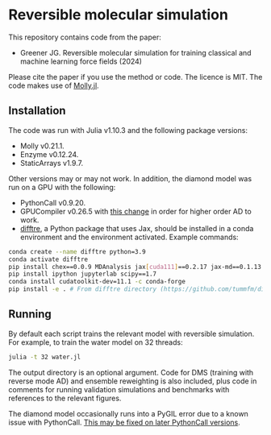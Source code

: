 # Reversible molecular simulation

This repository contains code from the paper:

- Greener JG. Reversible molecular simulation for training classical and machine learning force fields (2024)

Please cite the paper if you use the method or code.
The licence is MIT.
The code makes use of [Molly.jl](https://github.com/JuliaMolSim/Molly.jl).

## Installation

The code was run with Julia v1.10.3 and the following package versions:
- Molly v0.21.1.
- Enzyme v0.12.24.
- StaticArrays v1.9.7.

Other versions may or may not work.
In addition, the diamond model was run on a GPU with the following:
- PythonCall v0.9.20.
- GPUCompiler v0.26.5 with [this change](https://github.com/JuliaGPU/GPUCompiler.jl/pull/556/commits/0e00885f9c3d54a6b999e84d58d6ac6cfbdc0023) in order for higher order AD to work.
- [difftre](https://github.com/tummfm/difftre), a Python package that uses Jax, should be installed in a conda environment and the environment activated. Example commands:
```bash
conda create --name difftre python=3.9
conda activate difftre
pip install chex==0.0.9 MDAnalysis jax[cuda111]==0.2.17 jax-md==0.1.13 optax==0.0.9 dm-haiku==0.0.4 sympy==1.8 -f https://storage.googleapis.com/jax-releases/jax_cuda_releases.html
pip install ipython jupyterlab scipy==1.7
conda install cudatoolkit-dev=11.1 -c conda-forge
pip install -e . # From difftre directory (https://github.com/tummfm/difftre)
```

## Running

By default each script trains the relevant model with reversible simulation.
For example, to train the water model on 32 threads:
```bash
julia -t 32 water.jl
```
The output directory is an optional argument.
Code for DMS (training with reverse mode AD) and ensemble reweighting is also included, plus code in comments for running validation simulations and benchmarks with references to the relevant figures.

The diamond model occasionally runs into a PyGIL error due to a known issue with PythonCall.
[This may be fixed on later PythonCall versions](https://juliapy.github.io/PythonCall.jl/stable/faq/#Is-PythonCall/JuliaCall-thread-safe?).
